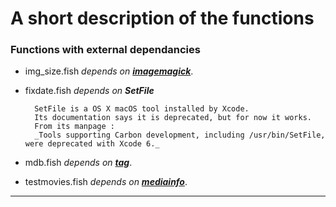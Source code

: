 # A short description of the functions

### Functions with external dependancies

* img_size.fish
    _depends on [**imagemagick**](https://imagemagick.org)_.
* fixdate.fish
    _depends on **SetFile**_
    
        SetFile is a OS X macOS tool installed by Xcode.  
        Its documentation says it is deprecated, but for now it works.  
        From its manpage :  
        _Tools supporting Carbon development, including /usr/bin/SetFile, were deprecated with Xcode 6._
* mdb.fish
    _depends on [**tag**](https://github.com/jdberry/tag)_.
* testmovies.fish
    _depends on [**mediainfo**](http://mediaarea.net)_.


---

